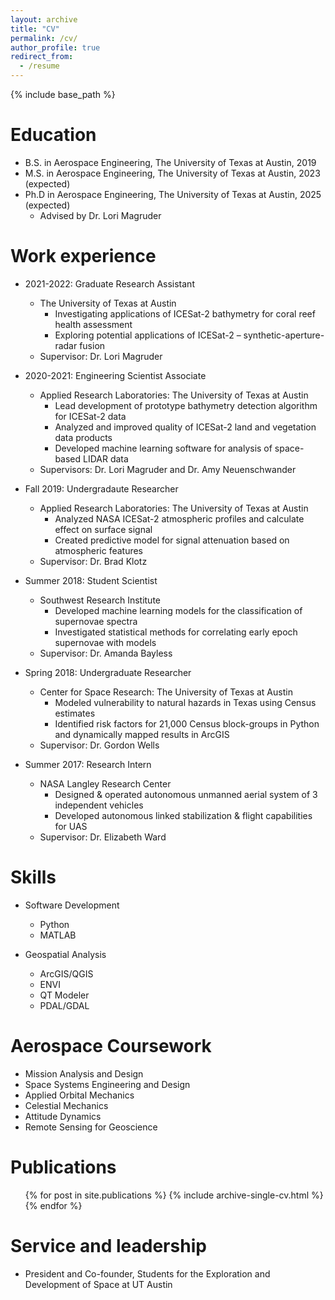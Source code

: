 ```yaml
---
layout: archive
title: "CV"
permalink: /cv/
author_profile: true
redirect_from:
  - /resume
---
```


{% include base_path %}

Education
======
* B.S. in Aerospace Engineering, The University of Texas at Austin, 2019
* M.S. in Aerospace Engineering, The University of Texas at Austin, 2023 (expected)
* Ph.D in Aerospace Engineering, The University of Texas at Austin, 2025 (expected)
  * Advised by Dr. Lori Magruder

Work experience
======
* 2021-2022: Graduate Research Assistant
  * The University of Texas at Austin
     * Investigating applications of ICESat-2 bathymetry for coral reef health assessment
     * Exploring potential applications of ICESat-2 – synthetic-aperture-radar fusion
  * Supervisor: Dr. Lori Magruder

* 2020-2021: Engineering Scientist Associate
  * Applied Research Laboratories: The University of Texas at Austin
    * Lead development of prototype bathymetry detection algorithm for ICESat-2 data
    * Analyzed and improved quality of ICESat-2 land and vegetation data products
    * Developed machine learning software for analysis of space-based LIDAR data
  * Supervisors: Dr. Lori Magruder and Dr. Amy Neuenschwander

* Fall 2019: Undergradaute Researcher
  * Applied Research Laboratories: The University of Texas at Austin
    * Analyzed NASA ICESat-2 atmospheric profiles and calculate effect on surface signal
    * Created predictive model for signal attenuation based on atmospheric features 
  * Supervisor: Dr. Brad Klotz
 
* Summer 2018: Student Scientist
  * Southwest Research Institute
    * Developed machine learning models for the classification of supernovae spectra
    * Investigated statistical methods for correlating early epoch supernovae with models
  * Supervisor: Dr. Amanda Bayless  

* Spring 2018: Undergraduate Researcher
  * Center for Space Research: The University of Texas at Austin
    * Modeled vulnerability to natural hazards in Texas using Census estimates
    * Identified risk factors for 21,000 Census block-groups in Python and dynamically mapped results in ArcGIS
  * Supervisor: Dr. Gordon Wells

* Summer 2017: Research Intern
  * NASA Langley Research Center
    * Designed & operated autonomous unmanned aerial system of 3 independent vehicles
    * Developed autonomous linked stabilization & flight capabilities for UAS
  * Supervisor: Dr. Elizabeth Ward


Skills
======
* Software Development
  * Python
  * MATLAB

* Geospatial Analysis
  * ArcGIS/QGIS
  * ENVI
  * QT Modeler
  * PDAL/GDAL

Aerospace Coursework
======
* Mission Analysis and Design
* Space Systems Engineering and Design
* Applied Orbital Mechanics
* Celestial Mechanics
* Attitude Dynamics
* Remote Sensing for Geoscience

Publications
======
  <ul>{% for post in site.publications %}
    {% include archive-single-cv.html %}
  {% endfor %}</ul>
  
Service and leadership
======
* President and Co-founder, Students for the Exploration and Development of Space at UT Austin
